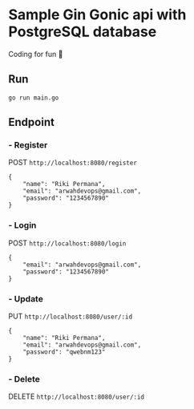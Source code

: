 # Sample Gin Gonic api with PostgreSQL database
Coding for fun 🌱
## Run
`go run main.go`
## Endpoint
### - Register
POST `http://localhost:8080/register`
```
{
    "name": "Riki Permana", 
    "email": "arwahdevops@gmail.com", 
    "password": "1234567890"
}
```
### - Login
POST `http://localhost:8080/login`
```
{
    "email": "arwahdevops@gmail.com", 
    "password": "1234567890"
}
```
### - Update
PUT `http://localhost:8080/user/:id`
```
{
    "name": "Riki Permana", 
    "email": "arwahdevops@gmail.com", 
    "password": "qwebnm123"
}
```
### - Delete
DELETE `http://localhost:8080/user/:id`

